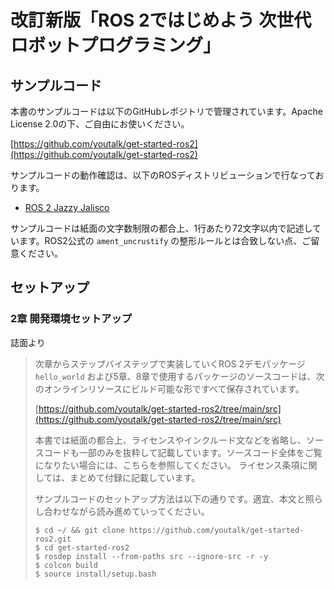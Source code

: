 # 改訂新版「ROS 2ではじめよう 次世代ロボットプログラミング」

## サンプルコード

本書のサンプルコードは以下のGitHubレポジトリで管理されています。Apache License 2.0の下、ご自由にお使いください。

[https://github.com/youtalk/get-started-ros2](https://github.com/youtalk/get-started-ros2)

サンプルコードの動作確認は、以下のROSディストリビューションで行なっております。

- [ROS 2 Jazzy Jalisco](https://github.com/youtalk/get-started-ros2/tree/main)

サンプルコードは紙面の文字数制限の都合上、1行あたり72文字以内で記述しています。ROS2公式の `ament_uncrustify` の整形ルールとは合致しない点、ご留意ください。

## セットアップ

### 2章 開発環境セットアップ

誌面より

> 次章からステップバイステップで実装していくROS 2デモパッケージ `hello_world` および5章、8章で使用するパッケージのソースコードは、次のオンラインリソースにビルド可能な形ですべて保存されています。
>
> [https://github.com/youtalk/get-started-ros2/tree/main/src](https://github.com/youtalk/get-started-ros2/tree/main/src)
>
> 本書では紙面の都合上、ライセンスやインクルード文などを省略し、ソースコードも一部のみを抜粋して記載しています。ソースコード全体をご覧になりたい場合には、こちらを参照してください。
> ライセンス条項に関しては、まとめて付録に記載しています。
>
> サンプルコードのセットアップ方法は以下の通りです。適宜、本文と照らし合わせながら読み進めていってください。
>
> ```shell
> $ cd ~/ && git clone https://github.com/youtalk/get-started-ros2.git
> $ cd get-started-ros2
> $ rosdep install --from-paths src --ignore-src -r -y
> $ colcon build
> $ source install/setup.bash
> ```
